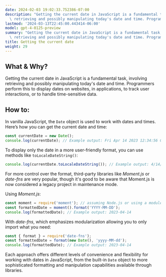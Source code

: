 ```yaml
---
date: 2024-02-03 19:02:33.752386-07:00
description: "Getting the current date in JavaScript is a fundamental task, involving\
  \ retrieving and possibly manipulating today's date and time. Programmers perform\u2026"
lastmod: '2024-03-13T22:45:00.443414-06:00'
model: gpt-4-0125-preview
summary: "Getting the current date in JavaScript is a fundamental task, involving\
  \ retrieving and possibly manipulating today's date and time. Programmers perform\u2026"
title: Getting the current date
weight: 29
---
```


## What & Why?
Getting the current date in JavaScript is a fundamental task, involving retrieving and possibly manipulating today's date and time. Programmers perform this to display dates on websites, in applications, to track user interactions, or to handle time-sensitive data.

## How to:
In vanilla JavaScript, the `Date` object is used to work with dates and times. Here’s how you can get the current date and time:

```javascript
const currentDate = new Date();
console.log(currentDate); // Example output: Fri Apr 14 2023 12:34:56 GMT+0100 (British Summer Time)
```

To display only the date in a more user-friendly format, you can use methods like `toLocaleDateString()`:

```javascript
console.log(currentDate.toLocaleDateString()); // Example output: 4/14/2023
```

For more control over the format, third-party libraries like *Moment.js* or *date-fns* are very popular, though it's good to be aware that Moment.js is now considered a legacy project in maintenance mode.

Using *Moment.js*:

```javascript
const moment = require('moment'); // assuming Node.js or using a module bundler
const formattedDate = moment().format('YYYY-MM-DD');
console.log(formattedDate); // Example output: 2023-04-14
```

With *date-fns*, which emphasizes modularization allowing you to only import what you need:

```javascript
const { format } = require('date-fns');
const formattedDate = format(new Date(), 'yyyy-MM-dd');
console.log(formattedDate); // Example output: 2023-04-14
```

Each approach offers different levels of convenience and flexibility for working with dates in JavaScript, from the built-in `Date` object to more sophisticated formatting and manipulation capabilities available through libraries.
